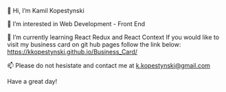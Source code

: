 👋 Hi, I’m Kamil Kopestynski


👀 I’m interested in Web Development - Front End

🌱 I’m currently learning React Redux and React Context
If you would like to visit my business card on git hub pages follow the link below:
https://kkopestynski.github.io/Business_Card/

📫 Please do not hesistate and contact me at 
k.kopestynski@gmail.com


Have a great day!

